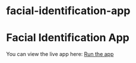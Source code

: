 # facial-identification-app
# Facial Identification App

You can view the live app here: [Run the app](https://Shaikh-007-eng.github.io/facial-identification-app/)

